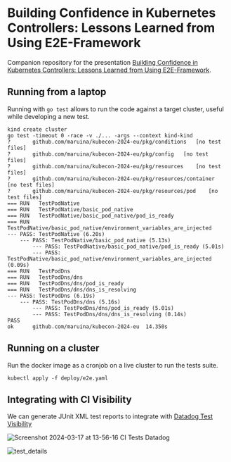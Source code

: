 # Building Confidence in Kubernetes Controllers: Lessons Learned from Using E2E-Framework

Companion repository for the presentation [Building Confidence in Kubernetes Controllers: Lessons Learned from Using E2E-Framework](https://www.youtube.com/watch?v=Y0R1NAb16Ds).

## Running from a laptop

Running with `go test` allows to run the code against a target cluster, useful while developing a new test.

```shell
kind create cluster
go test -timeout 0 -race -v ./... -args --context kind-kind
?   	github.com/maruina/kubecon-2024-eu/pkg/conditions	[no test files]
?   	github.com/maruina/kubecon-2024-eu/pkg/config	[no test files]
?   	github.com/maruina/kubecon-2024-eu/pkg/resources	[no test files]
?   	github.com/maruina/kubecon-2024-eu/pkg/resources/container	[no test files]
?   	github.com/maruina/kubecon-2024-eu/pkg/resources/pod	[no test files]
=== RUN   TestPodNative
=== RUN   TestPodNative/basic_pod_native
=== RUN   TestPodNative/basic_pod_native/pod_is_ready
=== RUN   TestPodNative/basic_pod_native/environment_variables_are_injected
--- PASS: TestPodNative (6.20s)
    --- PASS: TestPodNative/basic_pod_native (5.13s)
        --- PASS: TestPodNative/basic_pod_native/pod_is_ready (5.01s)
        --- PASS: TestPodNative/basic_pod_native/environment_variables_are_injected (0.09s)
=== RUN   TestPodDns
=== RUN   TestPodDns/dns
=== RUN   TestPodDns/dns/pod_is_ready
=== RUN   TestPodDns/dns/dns_is_resolving
--- PASS: TestPodDns (6.19s)
    --- PASS: TestPodDns/dns (5.16s)
        --- PASS: TestPodDns/dns/pod_is_ready (5.01s)
        --- PASS: TestPodDns/dns/dns_is_resolving (0.14s)
PASS
ok  	github.com/maruina/kubecon-2024-eu	14.350s
```

## Running on a cluster

Run the docker image as a cronjob on a live cluster to run the tests suite.

```shell
kubectl apply -f deploy/e2e.yaml
```

## Integrating with CI Visibility

We can generate JUnit XML test reports to integrate with [Datadog Test Visibility](https://docs.datadoghq.com/tests/)

![Screenshot 2024-03-17 at 13-56-16 CI Tests Datadog](https://github.com/maruina/kubecon-2024-eu/assets/4821896/a9e5959c-cf63-4894-8f79-ef8aab6d6ceb)

![test_details](https://github.com/maruina/kubecon-2024-eu/assets/4821896/41fbf82a-4c7e-48fa-9e63-40e88ba110d9)



